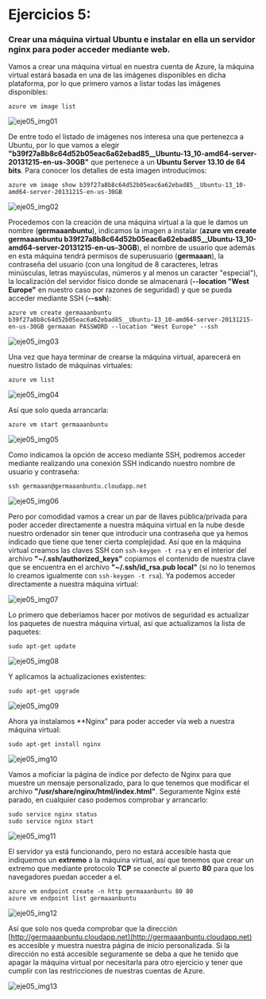# Ejercicios 5:
### Crear una máquina virtual Ubuntu e instalar en ella un servidor nginx para poder acceder mediante web.

Vamos a crear una máquina virtual en nuestra cuenta de Azure, la máquina virtual estará basada en una de las imágenes disponibles en dicha plataforma, por lo que primero vamos a listar todas las imágenes disponibles:

```
azure vm image list
```

![eje05_img01](imagenes/eje05_img01.png)

De entre todo el listado de imágenes nos interesa una que pertenezca a Ubuntu, por lo que vamos a elegir **"b39f27a8b8c64d52b05eac6a62ebad85__Ubuntu-13_10-amd64-server-20131215-en-us-30GB"** que pertenece a un **Ubuntu Server 13.10 de 64 bits**. Para conocer los detalles de esta imagen introducimos:

```
azure vm image show b39f27a8b8c64d52b05eac6a62ebad85__Ubuntu-13_10-amd64-server-20131215-en-us-30GB
```

![eje05_img02](imagenes/eje05_img02.png)

Procedemos con la creación de una máquina virtual a la que le damos un nombre (**germaaanbuntu**), indicamos la imagen a instalar (**azure vm create germaaanbuntu b39f27a8b8c64d52b05eac6a62ebad85__Ubuntu-13_10-amd64-server-20131215-en-us-30GB**), el nombre de usuario que además en esta máquina tendrá permisos de superusuario (**germaaan**), la contraseña del usuario (con una longitud de 8 caracteres, letras minúsculas, letras mayúsculas, números y al menos un caracter "especial"), la localización del servidor físico donde se almacenará (**--location "West Europe"** en nuestro caso por razones de seguridad) y que se pueda acceder mediante SSH (**--ssh**):

```
azure vm create germaaanbuntu b39f27a8b8c64d52b05eac6a62ebad85__Ubuntu-13_10-amd64-server-20131215-en-us-30GB germaaan PASSWORD --location "West Europe" --ssh
```

![eje05_img03](imagenes/eje05_img03.png)

Una vez que haya terminar de crearse la máquina virtual, aparecerá en nuestro listado de máquinas virtuales:

```
azure vm list
```

![eje05_img04](imagenes/eje05_img04.png)

Así que solo queda arrancarla:

```
azure vm start germaaanbuntu
```

![eje05_img05](imagenes/eje05_img05.png)

Como indicamos la opción de acceso mediante SSH, podremos acceder mediante realizando una conexión SSH indicando nuestro nombre de usuario y contraseña:

```
ssh germaaan@germaaanbuntu.cloudapp.net
```

![eje05_img06](imagenes/eje05_img06.png)

Pero por comodidad vamos a crear un par de llaves pública/privada para poder acceder directamente a nuestra máquina virtual en la nube desde nuestro ordenador sin tener que introducir una contraseña que ya hemos indicado que tiene que tener cierta complejidad. Así que en la máquina virtual creamos las claves SSH con `ssh-keygen -t rsa` y en el interior del archivo **"~/.ssh/authorized_keys"** copiamos el contenido de nuestra clave que se encuentra en el archivo **"~/.ssh/id_rsa.pub local"** (si no lo tenemos lo creamos igualmente con `ssh-keygen -t rsa`). Ya podemos acceder directamente a nuestra máquina virtual:

![eje05_img07](imagenes/eje05_img07.png)

Lo primero que deberiamos hacer por motivos de seguridad es actualizar los paquetes de nuestra máquina virtual, así que actualizamos la lista de paquetes:

```
sudo apt-get update
```

![eje05_img08](imagenes/eje05_img08.png)

Y aplicamos la actualizaciones existentes:

```
sudo apt-get upgrade
```

![eje05_img09](imagenes/eje05_img09.png)

Ahora ya instalamos **Nginx" para poder acceder vía web a nuestra máquina virtual:

```
sudo apt-get install nginx
```

![eje05_img10](imagenes/eje05_img10.png)

Vamos a moficiar la página de índice por defecto de Nginx para que muestre un mensaje personalizado, para lo que tenemos que modificar el archivo **"/usr/share/nginx/html/index.html"**. Seguramente Nginx esté parado, en cualquier caso podemos comprobar y arrancarlo:

```
sudo service nginx status
sudo service nginx start
```

![eje05_img11](imagenes/eje05_img11.png)

El servidor ya está funcionando, pero no estará accesible hasta que indiquemos un **extremo** a la máquina virtual, así que tenemos que crear un extremo que mediante protocolo **TCP** se conecte al puerto **80** para que los navegadores puedan acceder a el.

```
azure vm endpoint create -n http germaaanbuntu 80 80
azure vm endpoint list germaaanbuntu
```

![eje05_img12](imagenes/eje05_img12.png)

Así que solo nos queda comprobar que la dirección [http://germaaanbuntu.cloudapp.net](http://germaaanbuntu.cloudapp.net) es accesible y muestra nuestra página de inicio personalizada. Si la dirección no está accesible seguramente se deba a que he tenido que apagar la máquina virtual por necesitarla para otro ejercicio y tener que cumplir con las restricciones de nuestras cuentas de Azure.

![eje05_img13](imagenes/eje05_img13.png)
